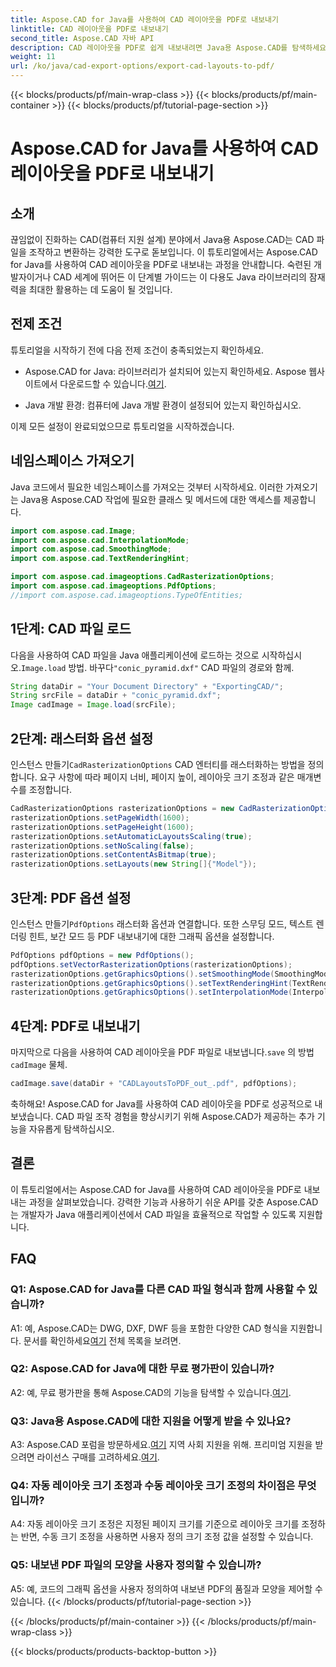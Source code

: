 ```yaml
---
title: Aspose.CAD for Java를 사용하여 CAD 레이아웃을 PDF로 내보내기
linktitle: CAD 레이아웃을 PDF로 내보내기
second_title: Aspose.CAD 자바 API
description: CAD 레이아웃을 PDF로 쉽게 내보내려면 Java용 Aspose.CAD를 탐색하세요. 효율적이고 안정적이며 개발자 친화적입니다.
weight: 11
url: /ko/java/cad-export-options/export-cad-layouts-to-pdf/
---
```


{{< blocks/products/pf/main-wrap-class >}}
{{< blocks/products/pf/main-container >}}
{{< blocks/products/pf/tutorial-page-section >}}

# Aspose.CAD for Java를 사용하여 CAD 레이아웃을 PDF로 내보내기

## 소개

끊임없이 진화하는 CAD(컴퓨터 지원 설계) 분야에서 Java용 Aspose.CAD는 CAD 파일을 조작하고 변환하는 강력한 도구로 돋보입니다. 이 튜토리얼에서는 Aspose.CAD for Java를 사용하여 CAD 레이아웃을 PDF로 내보내는 과정을 안내합니다. 숙련된 개발자이거나 CAD 세계에 뛰어든 이 단계별 가이드는 이 다용도 Java 라이브러리의 잠재력을 최대한 활용하는 데 도움이 될 것입니다.

## 전제 조건

튜토리얼을 시작하기 전에 다음 전제 조건이 충족되었는지 확인하세요.

-  Aspose.CAD for Java: 라이브러리가 설치되어 있는지 확인하세요. Aspose 웹사이트에서 다운로드할 수 있습니다.[여기](https://releases.aspose.com/cad/java/).

- Java 개발 환경: 컴퓨터에 Java 개발 환경이 설정되어 있는지 확인하십시오.

이제 모든 설정이 완료되었으므로 튜토리얼을 시작하겠습니다.

## 네임스페이스 가져오기

Java 코드에서 필요한 네임스페이스를 가져오는 것부터 시작하세요. 이러한 가져오기는 Java용 Aspose.CAD 작업에 필요한 클래스 및 메서드에 대한 액세스를 제공합니다.

```java
import com.aspose.cad.Image;
import com.aspose.cad.InterpolationMode;
import com.aspose.cad.SmoothingMode;
import com.aspose.cad.TextRenderingHint;

import com.aspose.cad.imageoptions.CadRasterizationOptions;
import com.aspose.cad.imageoptions.PdfOptions;
//import com.aspose.cad.imageoptions.TypeOfEntities;
```

## 1단계: CAD 파일 로드

 다음을 사용하여 CAD 파일을 Java 애플리케이션에 로드하는 것으로 시작하십시오.`Image.load` 방법. 바꾸다`"conic_pyramid.dxf"` CAD 파일의 경로와 함께.

```java
String dataDir = "Your Document Directory" + "ExportingCAD/";
String srcFile = dataDir + "conic_pyramid.dxf";
Image cadImage = Image.load(srcFile);
```

## 2단계: 래스터화 옵션 설정

 인스턴스 만들기`CadRasterizationOptions` CAD 엔터티를 래스터화하는 방법을 정의합니다. 요구 사항에 따라 페이지 너비, 페이지 높이, 레이아웃 크기 조정과 같은 매개변수를 조정합니다.

```java
CadRasterizationOptions rasterizationOptions = new CadRasterizationOptions();
rasterizationOptions.setPageWidth(1600);
rasterizationOptions.setPageHeight(1600);
rasterizationOptions.setAutomaticLayoutsScaling(true);
rasterizationOptions.setNoScaling(false);
rasterizationOptions.setContentAsBitmap(true);
rasterizationOptions.setLayouts(new String[]{"Model"});
```

## 3단계: PDF 옵션 설정

 인스턴스 만들기`PdfOptions` 래스터화 옵션과 연결합니다. 또한 스무딩 모드, 텍스트 렌더링 힌트, 보간 모드 등 PDF 내보내기에 대한 그래픽 옵션을 설정합니다.

```java
PdfOptions pdfOptions = new PdfOptions();
pdfOptions.setVectorRasterizationOptions(rasterizationOptions);
rasterizationOptions.getGraphicsOptions().setSmoothingMode(SmoothingMode.HighQuality);
rasterizationOptions.getGraphicsOptions().setTextRenderingHint(TextRenderingHint.AntiAliasGridFit);
rasterizationOptions.getGraphicsOptions().setInterpolationMode(InterpolationMode.HighQualityBicubic);
```

## 4단계: PDF로 내보내기

 마지막으로 다음을 사용하여 CAD 레이아웃을 PDF 파일로 내보냅니다.`save` 의 방법`cadImage` 물체.

```java
cadImage.save(dataDir + "CADLayoutsToPDF_out_.pdf", pdfOptions);
```

축하해요! Aspose.CAD for Java를 사용하여 CAD 레이아웃을 PDF로 성공적으로 내보냈습니다. CAD 파일 조작 경험을 향상시키기 위해 Aspose.CAD가 제공하는 추가 기능을 자유롭게 탐색하십시오.

## 결론

이 튜토리얼에서는 Aspose.CAD for Java를 사용하여 CAD 레이아웃을 PDF로 내보내는 과정을 살펴보았습니다. 강력한 기능과 사용하기 쉬운 API를 갖춘 Aspose.CAD는 개발자가 Java 애플리케이션에서 CAD 파일을 효율적으로 작업할 수 있도록 지원합니다.

## FAQ

### Q1: Aspose.CAD for Java를 다른 CAD 파일 형식과 함께 사용할 수 있습니까?

 A1: 예, Aspose.CAD는 DWG, DXF, DWF 등을 포함한 다양한 CAD 형식을 지원합니다. 문서를 확인하세요[여기](https://reference.aspose.com/cad/java/) 전체 목록을 보려면.

### Q2: Aspose.CAD for Java에 대한 무료 평가판이 있습니까?

 A2: 예, 무료 평가판을 통해 Aspose.CAD의 기능을 탐색할 수 있습니다.[여기](https://releases.aspose.com/).

### Q3: Java용 Aspose.CAD에 대한 지원을 어떻게 받을 수 있나요?

 A3: Aspose.CAD 포럼을 방문하세요.[여기](https://forum.aspose.com/c/cad/19) 지역 사회 지원을 위해. 프리미엄 지원을 받으려면 라이선스 구매를 고려하세요.[여기](https://purchase.aspose.com/buy).

### Q4: 자동 레이아웃 크기 조정과 수동 레이아웃 크기 조정의 차이점은 무엇입니까?

A4: 자동 레이아웃 크기 조정은 지정된 페이지 크기를 기준으로 레이아웃 크기를 조정하는 반면, 수동 크기 조정을 사용하면 사용자 정의 크기 조정 값을 설정할 수 있습니다.

### Q5: 내보낸 PDF 파일의 모양을 사용자 정의할 수 있습니까?

A5: 예, 코드의 그래픽 옵션을 사용자 정의하여 내보낸 PDF의 품질과 모양을 제어할 수 있습니다.
{{< /blocks/products/pf/tutorial-page-section >}}

{{< /blocks/products/pf/main-container >}}
{{< /blocks/products/pf/main-wrap-class >}}

{{< blocks/products/products-backtop-button >}}
